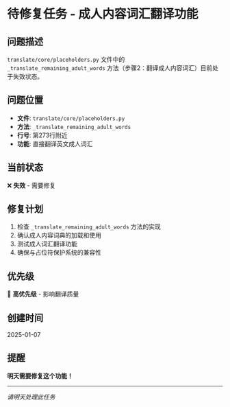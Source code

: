 # 待修复任务 - 成人内容词汇翻译功能

## 问题描述
`translate/core/placeholders.py` 文件中的 `_translate_remaining_adult_words` 方法（步骤2：翻译成人内容词汇）目前处于失效状态。

## 问题位置
- **文件**: `translate/core/placeholders.py`
- **方法**: `_translate_remaining_adult_words`
- **行号**: 第273行附近
- **功能**: 直接翻译英文成人词汇

## 当前状态
❌ **失效** - 需要修复

## 修复计划
1. 检查 `_translate_remaining_adult_words` 方法的实现
2. 确认成人内容词典的加载和使用
3. 测试成人词汇翻译功能
4. 确保与占位符保护系统的兼容性

## 优先级
🔴 **高优先级** - 影响翻译质量

## 创建时间
2025-01-07

## 提醒
**明天需要修复这个功能！**

---
*请明天处理此任务*
